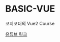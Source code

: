 # BASIC-VUE

코지코더의 Vue2 Course 

[유튜브 링크](https://www.youtube.com/watch?v=gZBKGn0wQXU&list=PLB7CpjPWqHOtYP7P_0Ls9XNed0NLvmkAh)
